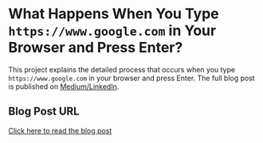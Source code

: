 # What Happens When You Type `https://www.google.com` in Your Browser and Press Enter?

This project explains the detailed process that occurs when you type `https://www.google.com` in your browser and press Enter. The full blog post is published on [Medium/LinkedIn](URL_TO_YOUR_BLOG_POST).

## Blog Post URL
[Click here to read the blog post](https://docs.google.com/document/d/1P4gNrXCd1h271kPf2AriHHljVEt3mmDbQGOLJ-VwRlc/edit?usp=sharing)
